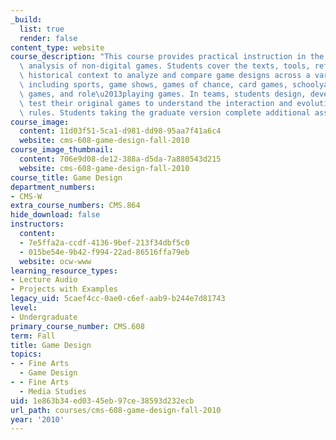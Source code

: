 ```yaml
---
_build:
  list: true
  render: false
content_type: website
course_description: "This course provides practical instruction in the design and\
  \ analysis of non-digital games. Students cover the texts, tools, references and\
  \ historical context to analyze and compare game designs across a variety of genres,\
  \ including sports, game shows, games of chance, card games, schoolyard games, board\
  \ games, and role\u2013playing games. In teams, students design, develop, and thoroughly\
  \ test their original games to understand the interaction and evolution of game\
  \ rules. Students taking the graduate version complete additional assignments.\n"
course_image:
  content: 11d03f51-5ca1-d981-dd98-95aa7f41a6c4
  website: cms-608-game-design-fall-2010
course_image_thumbnail:
  content: 706e9d08-de12-388a-d5da-7a880543d215
  website: cms-608-game-design-fall-2010
course_title: Game Design
department_numbers:
- CMS-W
extra_course_numbers: CMS.864
hide_download: false
instructors:
  content:
  - 7e5ffa2a-ccdf-4136-9bef-213f34dbf5c0
  - 015be54e-9b42-f994-22ad-86516ffa79eb
  website: ocw-www
learning_resource_types:
- Lecture Audio
- Projects with Examples
legacy_uid: 5caef4cc-0ae0-c6ef-aab9-b244e7d81743
level:
- Undergraduate
primary_course_number: CMS.608
term: Fall
title: Game Design
topics:
- - Fine Arts
  - Game Design
- - Fine Arts
  - Media Studies
uid: 1e863b34-ed03-45eb-97ce-38593d232ecb
url_path: courses/cms-608-game-design-fall-2010
year: '2010'
---
```


